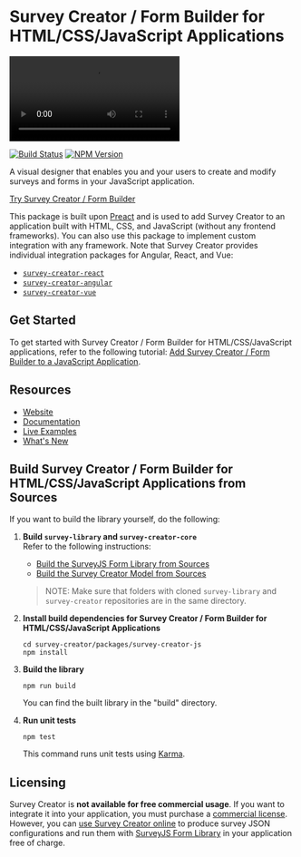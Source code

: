 # Survey Creator / Form Builder for HTML/CSS/JavaScript Applications

<video src="https://github.com/surveyjs/survey-creator/assets/22315929/884eeb5b-68e6-4d38-a8f9-d2483e6ce386"></video>

[![Build Status](https://dev.azure.com/SurveyJS/SurveyJS%20Integration%20Tests/_apis/build/status/SurveyJS%20Creator?branchName=master)](https://dev.azure.com/SurveyJS/SurveyJS%20Integration%20Tests/_build/latest?definitionId=8&branchName=master)
<a href="https://www.npmjs.com/package/survey-creator"><img alt="NPM Version" src="https://img.shields.io/npm/v/survey-creator.svg" data-canonical-src="https://img.shields.io/npm/v/survey-creator.svg" style="max-width:100%;"></a>

A visual designer that enables you and your users to create and modify surveys and forms in your JavaScript application.

[Try Survey Creator / Form Builder](https://surveyjs.io/create-survey)

This package is built upon [Preact](https://preactjs.com/) and is used to add Survey Creator to an application built with HTML, CSS, and JavaScript (without any frontend frameworks). You can also use this package to implement custom integration with any framework. Note that Survey Creator provides individual integration packages for Angular, React, and Vue:

- [`survey-creator-react`](https://www.npmjs.com/package/survey-creator-react)
- [`survey-creator-angular`](https://www.npmjs.com/package/survey-creator-angular)
- [`survey-creator-vue`](https://www.npmjs.com/package/survey-creator-vue)

## Get Started

To get started with Survey Creator / Form Builder for HTML/CSS/JavaScript applications, refer to the following tutorial: [Add Survey Creator / Form Builder to a JavaScript Application](https://surveyjs.io/survey-creator/documentation/get-started-html-css-javascript).

## Resources

- [Website](https://surveyjs.io/)
- [Documentation](https://surveyjs.io/survey-creator/documentation/overview)
- [Live Examples](https://surveyjs.io/Examples/Survey-Creator)
- [What's New](https://surveyjs.io/WhatsNew)

## Build Survey Creator / Form Builder for HTML/CSS/JavaScript Applications from Sources

If you want to build the library yourself, do the following:

1. **Build `survey-library` and `survey-creator-core`**\
    Refer to the following instructions:

    - [Build the SurveyJS Form Library from Sources](https://github.com/surveyjs/survey-library#build-the-surveyjs-form-library-from-sources)
    - [Build the Survey Creator Model from Sources](https://github.com/surveyjs/survey-creator/tree/master/packages/survey-creator-core#build-the-survey-creator-model-from-sources)

    > NOTE: Make sure that folders with cloned `survey-library` and `survey-creator` repositories are in the same directory.

1.  **Install build dependencies for Survey Creator / Form Builder for HTML/CSS/JavaScript Applications**

    ```
    cd survey-creator/packages/survey-creator-js
    npm install
    ```

1.  **Build the library**

    ```
    npm run build
    ```

    You can find the built library in the "build" directory.

1.  **Run unit tests**

    ```
    npm test
    ```
    This command runs unit tests using [Karma](https://karma-runner.github.io/0.13/index.html).

## Licensing

Survey Creator is **not available for free commercial usage**. If you want to integrate it into your application, you must purchase a [commercial license](https://surveyjs.io/licensing). However, you can [use Survey Creator online](https://surveyjs.io/create-survey) to produce survey JSON configurations and run them with [SurveyJS Form Library](https://surveyjs.io/form-library/documentation/overview) in your application free of charge.
